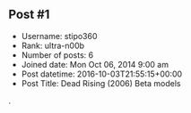 ## Post #1
- Username: stipo360
- Rank: ultra-n00b
- Number of posts: 6
- Joined date: Mon Oct 06, 2014 9:00 am
- Post datetime: 2016-10-03T21:55:15+00:00
- Post Title: Dead Rising (2006) Beta models

.
